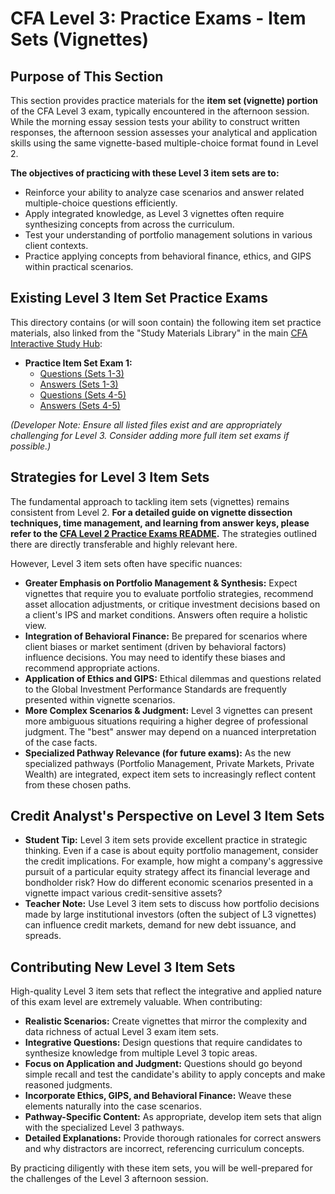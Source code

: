 # CFA Level 3: Practice Exams - Item Sets (Vignettes)

## Purpose of This Section

This section provides practice materials for the **item set (vignette) portion** of the CFA Level 3 exam, typically encountered in the afternoon session. While the morning essay session tests your ability to construct written responses, the afternoon session assesses your analytical and application skills using the same vignette-based multiple-choice format found in Level 2.

**The objectives of practicing with these Level 3 item sets are to:**

*   Reinforce your ability to analyze case scenarios and answer related multiple-choice questions efficiently.
*   Apply integrated knowledge, as Level 3 vignettes often require synthesizing concepts from across the curriculum.
*   Test your understanding of portfolio management solutions in various client contexts.
*   Practice applying concepts from behavioral finance, ethics, and GIPS within practical scenarios.

## Existing Level 3 Item Set Practice Exams

This directory contains (or will soon contain) the following item set practice materials, also linked from the "Study Materials Library" in the main [CFA Interactive Study Hub](../../../index.html):

*   **Practice Item Set Exam 1:**
    *   [Questions (Sets 1-3)](./L3_Practice_Item_Set_Exam_1_Questions_1-3.md)
    *   [Answers (Sets 1-3)](./L3_Practice_Item_Set_Exam_1_Answers_1-3.md)
    *   [Questions (Sets 4-5)](./L3_Practice_Item_Set_Exam_1_Questions_4-5.md)
    *   [Answers (Sets 4-5)](./L3_Practice_Item_Set_Exam_1_Answers_4-5.md)

*(Developer Note: Ensure all listed files exist and are appropriately challenging for Level 3. Consider adding more full item set exams if possible.)*

## Strategies for Level 3 Item Sets

The fundamental approach to tackling item sets (vignettes) remains consistent from Level 2. **For a detailed guide on vignette dissection techniques, time management, and learning from answer keys, please refer to the [CFA Level 2 Practice Exams README](../../Level_2/Practice_Exams/README.md).** The strategies outlined there are directly transferable and highly relevant here.

However, Level 3 item sets often have specific nuances:

*   **Greater Emphasis on Portfolio Management & Synthesis:** Expect vignettes that require you to evaluate portfolio strategies, recommend asset allocation adjustments, or critique investment decisions based on a client's IPS and market conditions. Answers often require a holistic view.
*   **Integration of Behavioral Finance:** Be prepared for scenarios where client biases or market sentiment (driven by behavioral factors) influence decisions. You may need to identify these biases and recommend appropriate actions.
*   **Application of Ethics and GIPS:** Ethical dilemmas and questions related to the Global Investment Performance Standards are frequently presented within vignette scenarios.
*   **More Complex Scenarios & Judgment:** Level 3 vignettes can present more ambiguous situations requiring a higher degree of professional judgment. The "best" answer may depend on a nuanced interpretation of the case facts.
*   **Specialized Pathway Relevance (for future exams):** As the new specialized pathways (Portfolio Management, Private Markets, Private Wealth) are integrated, expect item sets to increasingly reflect content from these chosen paths.

## Credit Analyst's Perspective on Level 3 Item Sets

*   **Student Tip:** Level 3 item sets provide excellent practice in strategic thinking. Even if a case is about equity portfolio management, consider the credit implications. For example, how might a company's aggressive pursuit of a particular equity strategy affect its financial leverage and bondholder risk? How do different economic scenarios presented in a vignette impact various credit-sensitive assets?
*   **Teacher Note:** Use Level 3 item sets to discuss how portfolio decisions made by large institutional investors (often the subject of L3 vignettes) can influence credit markets, demand for new debt issuance, and spreads.

## Contributing New Level 3 Item Sets

High-quality Level 3 item sets that reflect the integrative and applied nature of this exam level are extremely valuable. When contributing:

*   **Realistic Scenarios:** Create vignettes that mirror the complexity and data richness of actual Level 3 exam item sets.
*   **Integrative Questions:** Design questions that require candidates to synthesize knowledge from multiple Level 3 topic areas.
*   **Focus on Application and Judgment:** Questions should go beyond simple recall and test the candidate's ability to apply concepts and make reasoned judgments.
*   **Incorporate Ethics, GIPS, and Behavioral Finance:** Weave these elements naturally into the case scenarios.
*   **Pathway-Specific Content:** As appropriate, develop item sets that align with the specialized Level 3 pathways.
*   **Detailed Explanations:** Provide thorough rationales for correct answers and why distractors are incorrect, referencing curriculum concepts.

By practicing diligently with these item sets, you will be well-prepared for the challenges of the Level 3 afternoon session.
